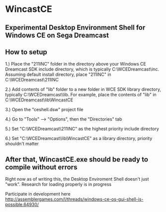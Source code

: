 # WincastCE
Experimental Desktop Environment Shell for Windows CE on Sega Dreamcast
------
## How to setup
1.) Place the "211INC" folder in the directory above your Windows CE Dreamcast SDK include directory, which is typically C:\WCEDreamcast\inc. Assuming default install directory, place "211INC" in C:\WCEDreamcast\211INC

2.) Add contents of "lib" folder to a new folder in WCE SDK library directory, typically C:\WCEDreamcast\lib. For example, place the contents of "lib" in C:\WCEDreamcast\lib\WincastCE

3.) Open the "ceshell.dsw" project file

4.) Go to "Tools" --> "Options", then the "Directories" tab

5.) Set "C:\WCEDreamcast\211INC" as the highest priority include directory

6.) Set "C:\WCEDreamcast\lib\WincastCE" as a library directory, priority shouldn't matter

After that, WincastCE.exe should be ready to compile without errors
-------

Right now as of writing this, the Desktop Enviroment Shell doesn't just "work". Research for loading properly is in progress

Participate in development here
http://assemblergames.com/l/threads/windows-ce-os-gui-shell-is-possible.64930/
